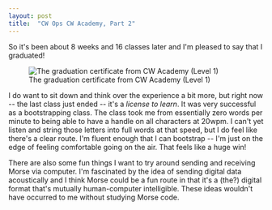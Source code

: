 ```yaml
---
layout: post
title:  "CW Ops CW Academy, Part 2"
---
```


So it's been about 8 weeks and 16 classes later and I'm pleased to say that I graduated!

<figure>
<img
    src="{{ site.baseurl }}/assets/img/certificate.png"
    alt="The graduation certificate from CW Academy (Level 1)"
/>
<figcaption>The graduation certificate from CW Academy (Level 1)</figcaption>
</figure>

I do want to sit down and think over the experience a bit more, but right now -- the last class just ended -- it's a _license to learn_.
It was very successful as a bootstrapping class.
The class took me from essentially zero words per minute to being able to have a handle on all characters at 20wpm.
I can't yet listen and string those letters into full words at that speed, but I do feel like there's a clear route.
I'm fluent enough that I can bootstrap -- I'm just on the edge of feeling comfortable going on the air.
That feels like a huge win!

There are also some fun things I want to try around sending and receiving Morse via computer.
I'm fascinated by the idea of sending digital data acoustically and I think Morse could be a fun route in that it's a (the?) digital format that's mutually human-computer intelligible.
These ideas wouldn't have occurred to me without studying Morse code.

